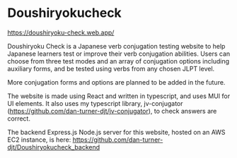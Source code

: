 # Doushiryokucheck

https://doushiryoku-check.web.app/

Doushiryoku Check is a Japanese verb conjugation testing website to help Japanese learners test or improve their verb conjugation abilities.
Users can choose from three test modes and an array of conjugation options including auxiliary forms, and be tested using verbs from any chosen JLPT level.

More conjugation forms and options are planned to be added in the future.

The website is made using React and written in typescript, and uses MUI for UI elements. It also uses my typescript library, jv-conjugator (https://github.com/dan-turner-djt/jv-conjugator), to check answers are correct.

The backend Express.js Node.js server for this website, hosted on an AWS EC2 instance, is here: https://github.com/dan-turner-djt/Doushiryokucheck_backend 
